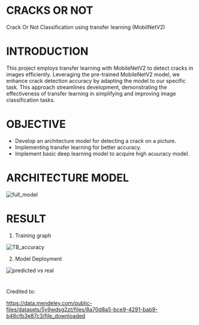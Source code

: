# CRACKS OR NOT

Crack Or Not Classification using transfer learning (MobilNetV2)

# INTRODUCTION

This project employs transfer learning with MobileNetV2 to detect cracks in images efficiently. Leveraging the pre-trained MobileNetV2 model, we enhance crack detection
accuracy by adapting the model to our specific task. This approach streamlines development, demonstrating the effectiveness of transfer learning in simplifying and improving image classification tasks.

# OBJECTIVE
- Develop an architecture model for detecting a crack on a picture.
- Implementing transfer learning for better accuracy.
- Implement basic deep learning model to acquire high acuuracy model.

# ARCHITECTURE MODEL

![full_model](https://github.com/najmi-hisham/CAPSTONE2-YPAI07/assets/69621770/c3f2fd85-6e72-4cab-9158-0a2afde919f3 "This is the full one, for base model: MobilNetV2 architecture can be seen in zip file")

# RESULT
1. Training graph

![TB_accuracy](https://github.com/najmi-hisham/CAPSTONE2-YPAI07/assets/69621770/3bac418a-f3af-4643-89ac-0528d6fbc6d9 "Tensorboard: accuracy training")


2. Model Deployment

![predicted vs real](https://github.com/najmi-hisham/CAPSTONE2-YPAI07/assets/69621770/7dafa025-b759-4ad3-bfd7-f89ab4c2c46c)

# 
Credited to:

https://data.mendeley.com/public-files/datasets/5y9wdsg2zt/files/8a70d8a5-bce9-4291-bab9-b48cfb3e87c3/file_downloaded

#






